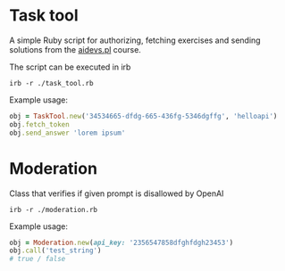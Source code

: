 # Task tool
A simple Ruby script for authorizing, fetching exercises and sending solutions from the [aidevs.pl](https://www.aidevs.pl/) course.

The script can be executed in irb

```
irb -r ./task_tool.rb
```

Example usage:
```ruby
obj = TaskTool.new('34534665-dfdg-665-436fg-5346dgffg', 'helloapi')
obj.fetch_token
obj.send_answer 'lorem ipsum'
```

# Moderation

Class that verifies if given prompt is disallowed by OpenAI

```
irb -r ./moderation.rb
```

Example usage:
```ruby
obj = Moderation.new(api_key: '2356547858dfghfdgh23453')
obj.call('test_string')
# true / false
````

